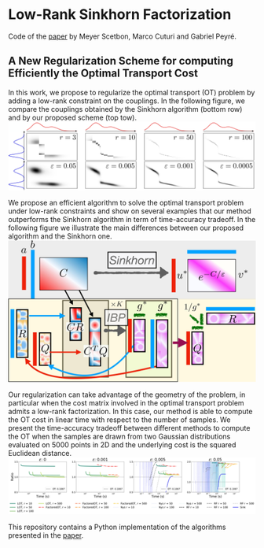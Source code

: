 # Low-Rank Sinkhorn Factorization 
Code of the [paper](https://arxiv.org/pdf/2103.04737.pdf) by Meyer Scetbon, Marco Cuturi and Gabriel Peyré.

## A New Regularization Scheme for computing Efficiently the Optimal Transport Cost
In this work, we propose to regularize the optimal transport (OT) problem by adding a low-rank constraint on the couplings. In the following figure, we compare the couplings obtained by the Sinkhorn algorithm (bottom row) and by our proposed scheme (top tow).
![figure](results/couplings_intro.jpg)

We propose an efficient algorithm to solve the optimal transport problem under low-rank constraints and show on several examples that our method outperforms the Sinkhorn algorithm in term of time-accuracy tradeoff. In the following figure we illustrate the main differences between our proposed algorithm and the Sinkhorn one.
![figure](results/fig_algo.jpg)


Our regularization can take advantage of the geometry of the problem, in particular when the cost matrix involved in the optimal transport problem admits a low-rank factorization. In this case, our method is able to compute the OT cost in linear time with respect to the number of samples. We present the time-accuracy tradeoff between different methods to compute the OT when the samples are drawn from two Gaussian distributions evaluated on 5000 points in 2D and the underlying cost is the squared Euclidean distance.
![figure](results/plot_accuracy_LR_vs_All.jpg)


This repository contains a Python implementation of the algorithms presented in the [paper](https://arxiv.org/pdf/2103.04737.pdf).
